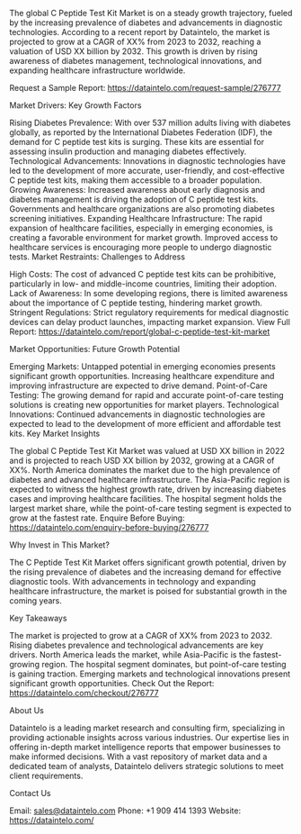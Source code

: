 The global C Peptide Test Kit Market is on a steady growth trajectory, fueled by the increasing prevalence of diabetes and advancements in diagnostic technologies. According to a recent report by Dataintelo, the market is projected to grow at a CAGR of XX% from 2023 to 2032, reaching a valuation of USD XX billion by 2032. This growth is driven by rising awareness of diabetes management, technological innovations, and expanding healthcare infrastructure worldwide.

Request a Sample Report: https://dataintelo.com/request-sample/276777

Market Drivers: Key Growth Factors

Rising Diabetes Prevalence: With over 537 million adults living with diabetes globally, as reported by the International Diabetes Federation (IDF), the demand for C peptide test kits is surging. These kits are essential for assessing insulin production and managing diabetes effectively.
Technological Advancements: Innovations in diagnostic technologies have led to the development of more accurate, user-friendly, and cost-effective C peptide test kits, making them accessible to a broader population.
Growing Awareness: Increased awareness about early diagnosis and diabetes management is driving the adoption of C peptide test kits. Governments and healthcare organizations are also promoting diabetes screening initiatives.
Expanding Healthcare Infrastructure: The rapid expansion of healthcare facilities, especially in emerging economies, is creating a favorable environment for market growth. Improved access to healthcare services is encouraging more people to undergo diagnostic tests.
Market Restraints: Challenges to Address

High Costs: The cost of advanced C peptide test kits can be prohibitive, particularly in low- and middle-income countries, limiting their adoption.
Lack of Awareness: In some developing regions, there is limited awareness about the importance of C peptide testing, hindering market growth.
Stringent Regulations: Strict regulatory requirements for medical diagnostic devices can delay product launches, impacting market expansion.
View Full Report: https://dataintelo.com/report/global-c-peptide-test-kit-market

Market Opportunities: Future Growth Potential

Emerging Markets: Untapped potential in emerging economies presents significant growth opportunities. Increasing healthcare expenditure and improving infrastructure are expected to drive demand.
Point-of-Care Testing: The growing demand for rapid and accurate point-of-care testing solutions is creating new opportunities for market players.
Technological Innovations: Continued advancements in diagnostic technologies are expected to lead to the development of more efficient and affordable test kits.
Key Market Insights

The global C Peptide Test Kit Market was valued at USD XX billion in 2022 and is projected to reach USD XX billion by 2032, growing at a CAGR of XX%.
North America dominates the market due to the high prevalence of diabetes and advanced healthcare infrastructure.
The Asia-Pacific region is expected to witness the highest growth rate, driven by increasing diabetes cases and improving healthcare facilities.
The hospital segment holds the largest market share, while the point-of-care testing segment is expected to grow at the fastest rate.
Enquire Before Buying: https://dataintelo.com/enquiry-before-buying/276777

Why Invest in This Market?

The C Peptide Test Kit Market offers significant growth potential, driven by the rising prevalence of diabetes and the increasing demand for effective diagnostic tools. With advancements in technology and expanding healthcare infrastructure, the market is poised for substantial growth in the coming years.

Key Takeaways

The market is projected to grow at a CAGR of XX% from 2023 to 2032.
Rising diabetes prevalence and technological advancements are key drivers.
North America leads the market, while Asia-Pacific is the fastest-growing region.
The hospital segment dominates, but point-of-care testing is gaining traction.
Emerging markets and technological innovations present significant growth opportunities.
Check Out the Report: https://dataintelo.com/checkout/276777

About Us

Dataintelo is a leading market research and consulting firm, specializing in providing actionable insights across various industries. Our expertise lies in offering in-depth market intelligence reports that empower businesses to make informed decisions. With a vast repository of market data and a dedicated team of analysts, Dataintelo delivers strategic solutions to meet client requirements.

Contact Us

Email: sales@dataintelo.com
Phone: +1 909 414 1393
Website: https://dataintelo.com/
